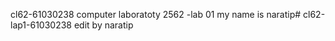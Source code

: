 cl62-61030238
computer laboratoty 2562 -lab 01
my name is naratip# cl62-lap1-61030238
edit by naratip

